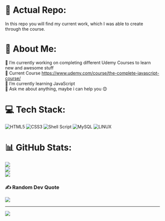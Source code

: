 # 🧭 Actual Repo:
In this repo you will find my current work, which I was able to create through the course.

# 💫 About Me:
🔭 I’m currently working on completing different Udemy Courses to learn new and awesome stuff<br>
📖 Current Course https://www.udemy.com/course/the-complete-javascript-course/ <br>
🌱 I’m currently learning JavaScript<br>
💬 Ask me about anything, maybe i can help you 😊

# 💻 Tech Stack:
![HTML5](https://img.shields.io/badge/html5-%23E34F26.svg?style=flat-square&logo=html5&logoColor=white) ![CSS3](https://img.shields.io/badge/css3-%231572B6.svg?style=flat-square&logo=css3&logoColor=white) ![Shell Script](https://img.shields.io/badge/shell_script-%23121011.svg?style=flat-square&logo=gnu-bash&logoColor=white) ![MySQL](https://img.shields.io/badge/mysql-%2300f.svg?style=flat-square&logo=mysql&logoColor=white) ![LINUX](https://img.shields.io/badge/Linux-FCC624?style=flat-square&logo=linux&logoColor=black)
# 📊 GitHub Stats:
![](https://github-readme-stats.vercel.app/api?username=CKnuchel&theme=dark&hide_border=false&include_all_commits=true&count_private=false)<br/>
![](https://github-readme-streak-stats.herokuapp.com/?user=CKnuchel&theme=dark&hide_border=false)<br/>
![](https://github-readme-stats.vercel.app/api/top-langs/?username=CKnuchel&theme=dark&hide_border=false&include_all_commits=true&count_private=false&layout=compact)

### ✍️ Random Dev Quote
![](https://quotes-github-readme.vercel.app/api?type=horizontal&theme=dark)

---
[![](https://visitcount.itsvg.in/api?id=CKnuchel&icon=0&color=0)](https://visitcount.itsvg.in)



